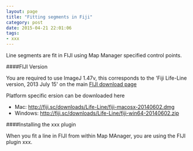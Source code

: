 ```yaml
---
layout: page
title: "Fitting segments in Fiji"
category: post
date: 2015-04-21 22:01:06
tags:
- xxx
---
```


Line segments are fit in FIJI using Map Manager specified control points.

####FIJI Version

You are required to use ImageJ 1.47v, this corresponds to the 'Fiji Life-Line version, 2013 July 15' on the main [FIJI download page][1]

Platform specific ersion can be downloaded here

 - Mac: http://fiji.sc/downloads/Life-Line/fiji-macosx-20140602.dmg
 - Windows: http://fiji.sc/downloads/Life-Line/fiji-win64-20140602.zip

####Installing the xxx plugin

When you fit a line in FIJI from within Map MAnager, you are using the FIJI plugin xxx.

[1]: http://fiji.sc/Downloads
